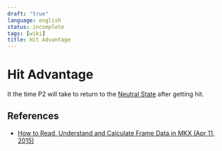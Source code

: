 ```yaml
---
draft: "true"
language: english
status: incomplete
tags: [wiki]
title: Hit Advantage
---
```


# Hit Advantage

It the time P2 will take to return to the [Neutral State](neutral-state.md) after getting hit.

## References

- [How to Read, Understand and Calculate Frame Data in MKX (Apr 11, 2015)](https://testyourmight.com/threads/how-to-read-understand-and-calculate-frame-data-in-mkx.49708/)
